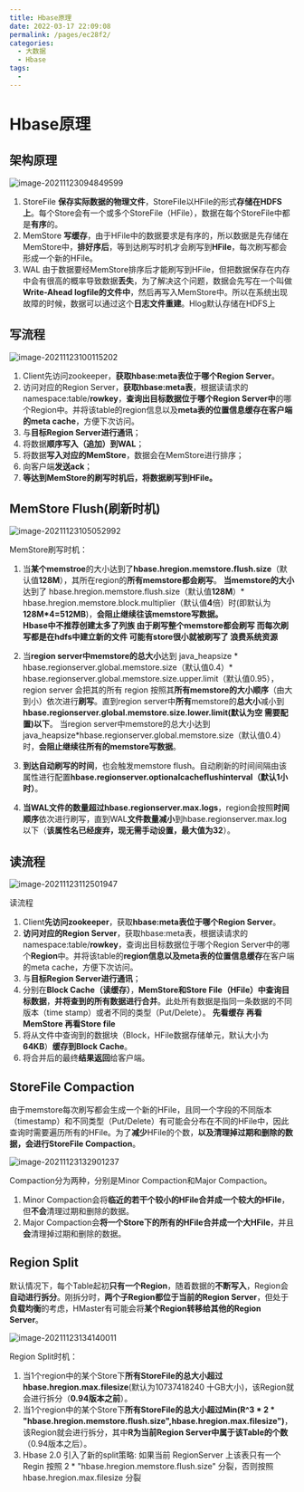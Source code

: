 ```yaml
---
title: Hbase原理
date: 2022-03-17 22:09:08
permalink: /pages/ec28f2/
categories:
  - 大数据
  - Hbase
tags:
  - 
---
```

# Hbase原理

## 架构原理

![image-20211123094849599](https://cdn.jsdelivr.net/gh/Iekrwh/images/md-images/image-20211123094849599.png)

1.	StoreFile
**保存实际数据的物理文件**，StoreFile以HFile的形式**存储在HDFS上**。每个Store会有一个或多个StoreFile（HFile），数据在每个StoreFile中都是**有序**的。
2.	MemStore
**写缓存**，由于HFile中的数据要求是有序的，所以数据是先存储在MemStore中，**排好序后**，等到达刷写时机才会刷写到**HFile**，每次刷写都会形成一个新的HFile。
3.	WAL
由于数据要经MemStore排序后才能刷写到HFile，但把数据保存在内存中会有很高的概率导致数据**丢失**，为了解决这个问题，数据会先写在一个叫做**Write-Ahead logfile的文件中**，然后再写入MemStore中。所以在系统出现故障的时候，数据可以通过这个**日志文件重建**。Hlog默认存储在HDFS上

## 写流程

![image-20211123100115202](https://cdn.jsdelivr.net/gh/Iekrwh/images/md-images/image-20211123100115202.png)

1)	Client先访问zookeeper，**获取hbase:meta表位于哪个Region Server**。
2)	访问对应的Region Server，**获取hbase:meta表**，根据读请求的namespace:table/**rowkey**，**查询出目标数据位于哪个Region Server中**的哪个Region中。并将该table的region信息以及**meta表的位置信息缓存在客户端的meta cache**，方便下次访问。
3)	与**目标Region Server进行通讯**；
4)	将数据**顺序写入（追加）到WAL**；
5)	将数据**写入对应的MemStore**，数据会在MemStore进行排序；
6)	向客户端**发送ack**；
7)	**等达到MemStore的刷写时机后，将数据刷写到HFile。**

## MemStore Flush(刷新时机)

![image-20211123105052992](https://cdn.jsdelivr.net/gh/Iekrwh/images/md-images/image-20211123105052992.png)

MemStore刷写时机：
1)	当**某个memstroe**的大小达到了**hbase.hregion.memstore.flush.size**（默认值**128M**），其所在region的**所有memstore都会刷写**。
**当memstore的大小**达到了 hbase.hregion.memstore.flush.size（默认值**128M**）* hbase.hregion.memstore.block.multiplier（默认值**4**倍）时(即默认为**128M*4=512MB**)，**会阻止继续往该memstore写数据。**  
**Hbase中不推荐创建太多了列族 由于刷写整个memstore都会刷写 而每次刷写都是在hdfs中建立新的文件 可能有store很小就被刷写了 浪费系统资源**

2)	当**region server中memstore的总大小**达到
java_heapsize * hbase.regionserver.global.memstore.size（默认值0.4）\* hbase.regionserver.global.memstore.size.upper.limit（默认值0.95），
region server 会把其的所有 region 按照其**所有memstore的大小顺序**（由大到小）依次进行**刷写**。直到region server中**所有**memstore的**总大小**减小到**hbase.regionserver.global.memstore.size.lower.limit(默认为空 需要配置)以下**。
当region server中memstore的总大小达到java_heapsize*hbase.regionserver.global.memstore.size（默认值0.4）时，**会阻止继续往所有的memstore写数据**。
3)	**到达自动刷写的时间**，也会触发memstore flush。自动刷新的时间间隔由该属性进行配置**hbase.regionserver.optionalcacheflushinterval（默认1小时）**。
4)	**当WAL文件的数量超过hbase.regionserver.max.logs**，region会按照**时间顺序**依次进行刷写，直到WAL**文件数量减小**到hbase.regionserver.max.log以下（**该属性名已经废弃，现无需手动设置，最大值为32**）。

## 读流程

![image-20211123112501947](https://cdn.jsdelivr.net/gh/Iekrwh/images/md-images/image-20211123112501947.png)

读流程
1)	Client**先访问zookeeper**，获取**hbase:meta表位于哪个Region Server**。
2)	**访问对应的Region Server**，获取hbase:meta表，根据读请求的namespace:table/**rowkey**，查询出目标数据位于哪个Region Server中的哪个**Region**中。并将该table的**region信息以及meta表的位置信息缓存**在客户端的meta cache，方便下次访问。
3)	与**目标Region Server进行通讯**；
4)	分别在**Block Cache（读缓存）**，**MemStore和Store File（HFile）中查询目标数据**，**并将查到的所有数据进行合并**。此处所有数据是指同一条数据的不同版本（time stamp）或者不同的类型（Put/Delete）。 **先看缓存 再看MemStore 再看Store file**
5)	将从文件中查询到的数据块（Block，HFile数据存储单元，默认大小为**64KB**）**缓存到Block Cache**。
6)	将合并后的最终**结果返回**给客户端。

## StoreFile Compaction

由于memstore每次刷写都会生成一个新的HFile，且同一个字段的不同版本（timestamp）和不同类型（Put/Delete）有可能会分布在不同的HFile中，因此查询时需要遍历所有的HFile。为了**减少**HFile的个数，**以及清理掉过期和删除的数据，会进行StoreFile Compaction**。

![image-20211123132901237](https://cdn.jsdelivr.net/gh/Iekrwh/images/md-images/image-20211123132901237.png)

Compaction分为两种，分别是Minor Compaction和Major Compaction。

1. Minor Compaction会将**临近的若干个较小的HFile合并成一个较大的HFile**，但**不会**清理过期和删除的数据。
2. Major Compaction会**将一个Store下的所有的HFile合并成一个大HFile**，并且**会**清理掉过期和删除的数据。

## Region Split

默认情况下，每个Table起初**只有一个Region**，随着数据的**不断写入**，Region会**自动进行拆分**。刚拆分时，**两个子Region都位于当前的Region Server**，但处于**负载均衡**的考虑，HMaster有可能会将**某个Region转移给其他的Region Server**。

![image-20211123134140011](https://cdn.jsdelivr.net/gh/Iekrwh/images/md-images/image-20211123134140011.png)

Region Split时机：
1)	当1个region中的某个Store下**所有StoreFile的总大小超过hbase.hregion.max.filesize**(默认为10737418240 十GB大小)，该Region就会进行拆分（**0.94版本之前**）。
2)	当1个region中的某个Store下**所有StoreFile的总大小超过Min(R^3 * 2 * "hbase.hregion.memstore.flush.size",hbase.hregion.max.filesize")**，该Region就会进行拆分，其中**R为当前Region Server中属于该Table的个数**（0.94版本之后）。
2)	Hbase 2.0 引入了新的split策略: 如果当前 RegionServer 上该表只有一个 Regin 按照 2 * "hbase.hregion.memstore.flush.size" 分裂，否则按照 hbase.hregion.max.filesize 分裂

